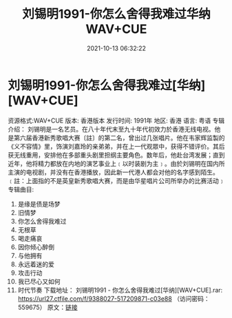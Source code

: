 ﻿---
title: 刘锡明1991-你怎么舍得我难过华纳WAV+CUE
date: 2021-10-13 06:32:22
categories: WAV车载音乐、镜像
tags: 华语中文
---
# 刘锡明1991-你怎么舍得我难过[华纳][WAV+CUE]

资源格式:WAV+CUE
版本: 香港版本
发行时间: 1991年
地区: 香港
语言: 粤语
专辑介绍：
刘锡明是一名艺员。在八十年代末至九十年代初效力於香港无线电视。他是第六届香港新秀歌唱大赛〔註〕的第二名，曾出过几张唱片。他在韦家辉监製的《义不容情》里，饰演刘嘉玲的亲弟弟，并在上一代观眾中，获得不错评价。其后获无线重用，安排他在多部重头剧里担纲主要角色。数年后，他赴台湾发展；直到近年，他将精力都放在内地的演艺事业上﹝以时装剧为主﹞。由於刘锡明在国内所主演的电视剧，并没有在香港播放，因此新一代港人都会对他的名字感到陌生。﹝註：上面指的不是英皇新秀歌唱大赛，而是由华星唱片公司所举办的比赛活动﹞
专辑曲目:
01. 是缘是债是场梦
02. 旧情梦
03. 你怎么舍得我难过
04. 无根草
05. 喝走痛哀
06. 因你倾心醉倒
07. 与他拥有
08. 永远着迷的爱
09. 攻击行动
10. 我已尽心又如何
11. 时代节奏
下载地址：
刘锡明1991 - 你怎么舍得我难过[华纳][WAV+CUE].rar: https://url27.ctfile.com/f/9388027-517209871-c03e88
（访问密码：559675）
原文：[链接](https://blog.sina.com.cn/s/blog_1647c7e7601030uej.html)